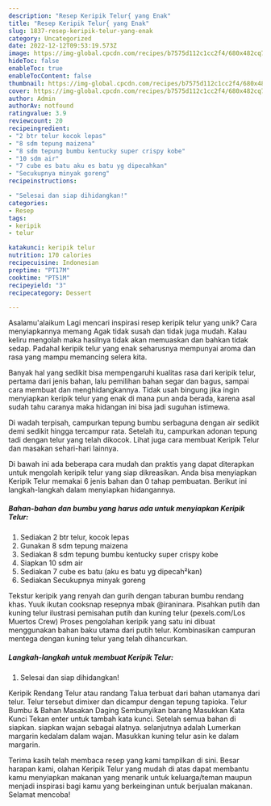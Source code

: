 ```yaml
---
description: "Resep Keripik Telur{ yang Enak"
title: "Resep Keripik Telur{ yang Enak"
slug: 1837-resep-keripik-telur-yang-enak
category: Uncategorized
date: 2022-12-12T09:53:19.573Z
image: https://img-global.cpcdn.com/recipes/b7575d112c1cc2f4/680x482cq70/keripik-telur-foto-resep-utama.jpg
hideToc: false
enableToc: true
enableTocContent: false
thumbnail: https://img-global.cpcdn.com/recipes/b7575d112c1cc2f4/680x482cq70/keripik-telur-foto-resep-utama.jpg
cover: https://img-global.cpcdn.com/recipes/b7575d112c1cc2f4/680x482cq70/keripik-telur-foto-resep-utama.jpg
author: Admin
authorAv: notfound
ratingvalue: 3.9
reviewcount: 20
recipeingredient:
- "2 btr telur kocok lepas"
- "8 sdm tepung maizena"
- "8 sdm tepung bumbu kentucky super crispy kobe"
- "10 sdm air"
- "7 cube es batu aku es batu yg dipecahkan"
- "Secukupnya minyak goreng"
recipeinstructions:

- "Selesai dan siap dihidangkan!"
categories:
- Resep
tags:
- keripik
- telur

katakunci: keripik telur 
nutrition: 170 calories
recipecuisine: Indonesian
preptime: "PT17M"
cooktime: "PT51M"
recipeyield: "3"
recipecategory: Dessert

---
```



Asalamu'alaikum Lagi mencari inspirasi resep keripik telur yang unik? Cara menyiapkannya memang Agak tidak susah dan tidak juga mudah. Kalau keliru mengolah maka hasilnya tidak akan memuaskan dan bahkan tidak sedap. Padahal keripik telur yang enak seharusnya mempunyai aroma dan rasa yang mampu memancing selera kita.


Banyak hal yang sedikit bisa mempengaruhi kualitas rasa dari keripik telur, pertama dari jenis bahan, lalu pemilihan bahan segar dan bagus, sampai cara membuat dan menghidangkannya. Tidak usah bingung jika ingin menyiapkan keripik telur yang enak di mana pun anda berada, karena asal sudah tahu caranya maka hidangan ini bisa jadi suguhan istimewa.

Di wadah terpisah, campurkan tepung bumbu serbaguna dengan air sedikit demi sedikit hingga tercampur rata. Setelah itu, campurkan adonan tepung tadi dengan telur yang telah dikocok. Lihat juga cara membuat Keripik Telur dan masakan sehari-hari lainnya.


Di bawah ini ada beberapa cara mudah dan praktis yang dapat diterapkan untuk mengolah keripik telur yang siap dikreasikan. Anda bisa menyiapkan Keripik Telur memakai 6 jenis bahan dan 0 tahap pembuatan. Berikut ini langkah-langkah dalam menyiapkan hidangannya.

<!--inarticleads1-->

##### Bahan-bahan dan bumbu yang harus ada untuk menyiapkan Keripik Telur:

1. Sediakan 2 btr telur, kocok lepas
1. Gunakan 8 sdm tepung maizena
1. Sediakan 8 sdm tepung bumbu kentucky super crispy kobe
1. Siapkan 10 sdm air
1. Sediakan 7 cube es batu (aku es batu yg dipecah²kan)
1. Sediakan Secukupnya minyak goreng


Tekstur keripik yang renyah dan gurih dengan taburan bumbu rendang khas. Yuuk ikutan cooksnap resepnya mbak @iraninara. Pisahkan putih dan kuning telur ilustrasi pemisahan putih dan kuning telur (pexels.com/Los Muertos Crew) Proses pengolahan keripik yang satu ini dibuat menggunakan bahan baku utama dari putih telur. Kombinasikan campuran mentega dengan kuning telur yang telah dihancurkan. 

<!--inarticleads2-->

##### Langkah-langkah untuk membuat Keripik Telur:


1. Selesai dan siap dihidangkan!

Keripik Rendang Telur atau randang Talua terbuat dari bahan utamanya dari telur. Telur tersebut dimixer dan dicampur dengan tepung tapioka. Telur Bumbu &amp; Bahan Masakan Daging Sembunyikan barang Masukkan Kata Kunci Tekan enter untuk tambah kata kunci. Setelah semua bahan di siapkan. siapkan wajan sebagai alatnya. selanjutnya adalah Lumerkan margarin kedalam dalam wajan. Masukkan kuning telur asin ke dalam margarin. 

Terima kasih telah membaca resep yang kami tampilkan di sini. Besar harapan kami, olahan Keripik Telur yang mudah di atas dapat membantu kamu menyiapkan makanan yang menarik untuk keluarga/teman maupun menjadi inspirasi bagi kamu yang berkeinginan untuk berjualan makanan. Selamat mencoba!

